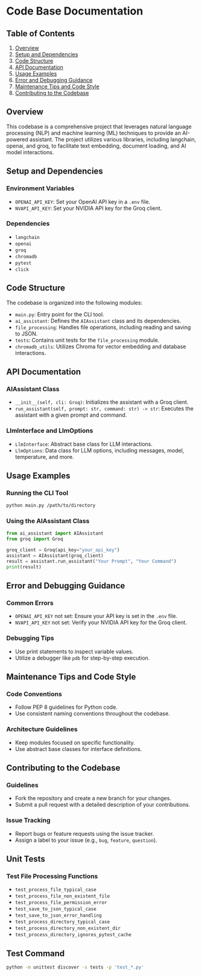 **Code Base Documentation**
==========================

**Table of Contents**
-----------------

1. [Overview](#overview)
2. [Setup and Dependencies](#setup-and-dependencies)
3. [Code Structure](#code-structure)
4. [API Documentation](#api-documentation)
5. [Usage Examples](#usage-examples)
6. [Error and Debugging Guidance](#error-and-debugging-guidance)
7. [Maintenance Tips and Code Style](#maintenance-tips-and-code-style)
8. [Contributing to the Codebase](#contributing-to-the-codebase)

**Overview**
------------

This codebase is a comprehensive project that leverages natural language processing (NLP) and machine learning (ML) techniques to provide an AI-powered assistant. The project utilizes various libraries, including langchain, openai, and groq, to facilitate text embedding, document loading, and AI model interactions.

**Setup and Dependencies**
-------------------------

### Environment Variables

* `OPENAI_API_KEY`: Set your OpenAI API key in a `.env` file.
* `NVAPI_API_KEY`: Set your NVIDIA API key for the Groq client.

### Dependencies

* `langchain`
* `openai`
* `groq`
* `chromadb`
* `pytest`
* `click`

**Code Structure**
------------------

The codebase is organized into the following modules:

* `main.py`: Entry point for the CLI tool.
* `ai_assistant`: Defines the `AIAssistant` class and its dependencies.
* `file_processing`: Handles file operations, including reading and saving to JSON.
* `tests`: Contains unit tests for the `file_processing` module.
* `chromadb_utils`: Utilizes Chroma for vector embedding and database interactions.

**API Documentation**
---------------------

### AIAssistant Class

* `__init__(self, cli: Groq)`: Initializes the assistant with a Groq client.
* `run_assistant(self, prompt: str, command: str) -> str`: Executes the assistant with a given prompt and command.

### LlmInterface and LlmOptions

* `LlmInterface`: Abstract base class for LLM interactions.
* `LlmOptions`: Data class for LLM options, including messages, model, temperature, and more.

**Usage Examples**
-----------------

### Running the CLI Tool

```bash
python main.py /path/to/directory
```

### Using the AIAssistant Class

```python
from ai_assistant import AIAssistant
from groq import Groq

groq_client = Groq(api_key="your_api_key")
assistant = AIAssistant(groq_client)
result = assistant.run_assistant("Your Prompt", "Your Command")
print(result)
```

**Error and Debugging Guidance**
-------------------------------

### Common Errors

* `OPENAI_API_KEY` not set: Ensure your API key is set in the `.env` file.
* `NVAPI_API_KEY` not set: Verify your NVIDIA API key for the Groq client.

### Debugging Tips

* Use print statements to inspect variable values.
* Utilize a debugger like `pdb` for step-by-step execution.

**Maintenance Tips and Code Style**
---------------------------------

### Code Conventions

* Follow PEP 8 guidelines for Python code.
* Use consistent naming conventions throughout the codebase.

### Architecture Guidelines

* Keep modules focused on specific functionality.
* Use abstract base classes for interface definitions.

**Contributing to the Codebase**
-------------------------------

### Guidelines

* Fork the repository and create a new branch for your changes.
* Submit a pull request with a detailed description of your contributions.

### Issue Tracking

* Report bugs or feature requests using the issue tracker.
* Assign a label to your issue (e.g., `bug`, `feature`, `question`).

**Unit Tests**
--------------

### Test File Processing Functions

* `test_process_file_typical_case`
* `test_process_file_non_existent_file`
* `test_process_file_permission_error`
* `test_save_to_json_typical_case`
* `test_save_to_json_error_handling`
* `test_process_directory_typical_case`
* `test_process_directory_non_existent_dir`
* `test_process_directory_ignores_pytest_cache`

**Test Command**
----------------

```bash
python -m unittest discover -s tests -p 'test_*.py'
```